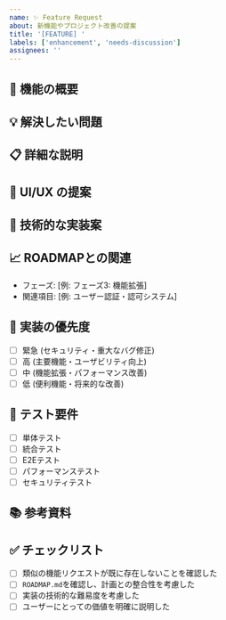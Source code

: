 ```yaml
---
name: ✨ Feature Request
about: 新機能やプロジェクト改善の提案
title: '[FEATURE] '
labels: ['enhancement', 'needs-discussion']
assignees: ''
---
```


## 🎯 機能の概要
<!-- 提案する機能の概要を簡潔に説明してください -->

## 💡 解決したい問題
<!-- この機能によってどのような問題が解決されるかを説明してください -->

## 📋 詳細な説明
<!-- 機能の詳細な仕様や動作を説明してください -->

## 🎨 UI/UX の提案
<!-- インターフェースやユーザー体験についての提案があれば記載してください -->

## 🔧 技術的な実装案
<!-- 可能であれば、技術的な実装方法や使用する技術について提案してください -->

## 📈 ROADMAPとの関連
<!-- `ROADMAP.md`のどのフェーズ・項目に関連するかを記載してください -->
- フェーズ: [例: フェーズ3: 機能拡張]
- 関連項目: [例: ユーザー認証・認可システム]

## 🚀 実装の優先度
- [ ] 緊急 (セキュリティ・重大なバグ修正)
- [ ] 高 (主要機能・ユーザビリティ向上)
- [ ] 中 (機能拡張・パフォーマンス改善)
- [ ] 低 (便利機能・将来的な改善)

## 🧪 テスト要件
<!-- この機能に必要なテストについて記載してください -->
- [ ] 単体テスト
- [ ] 統合テスト
- [ ] E2Eテスト
- [ ] パフォーマンステスト
- [ ] セキュリティテスト

## 📚 参考資料
<!--
- 関連するドキュメント
- 類似機能を持つサービス
- 技術記事やライブラリ
-->

## ✅ チェックリスト
- [ ] 類似の機能リクエストが既に存在しないことを確認した
- [ ] `ROADMAP.md`を確認し、計画との整合性を考慮した
- [ ] 実装の技術的な難易度を考慮した
- [ ] ユーザーにとっての価値を明確に説明した
